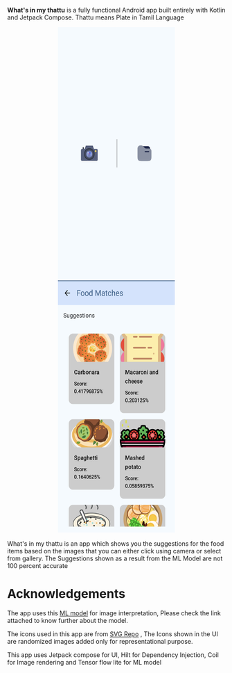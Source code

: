 **What's in my thattu** is a fully functional Android app built entirely with Kotlin and Jetpack Compose.
Thattu means Plate in Tamil Language

<p align="center">
  <img src="screenshots/home_screen.png" height="580" width="270" alt="What's in my thattu"/>
  <img src="screenshots/food_suggestions.png" height="580" width="270" alt="What's in my thattu"/>
</p>

What's in my thattu is an app which shows you the suggestions for the food items based on the images that you can either click using camera or select from gallery.
The Suggestions shown as a result from the ML Model are not 100 percent accurate

# Acknowledgements

The app uses this [ML model](https://www.kaggle.com/models/google/aiy/tensorFlow1/vision-classifier-food-v1/1?tfhub-redirect=true)
for image interpretation, Please check the link attached to know further about the model.

The icons used in this app are from [SVG Repo](https://www.svgrepo.com) , The Icons shown in the UI are randomized images added only for representational purpose.

This app uses Jetpack compose for UI, Hilt for Dependency Injection, Coil for Image rendering and Tensor flow lite for ML model
